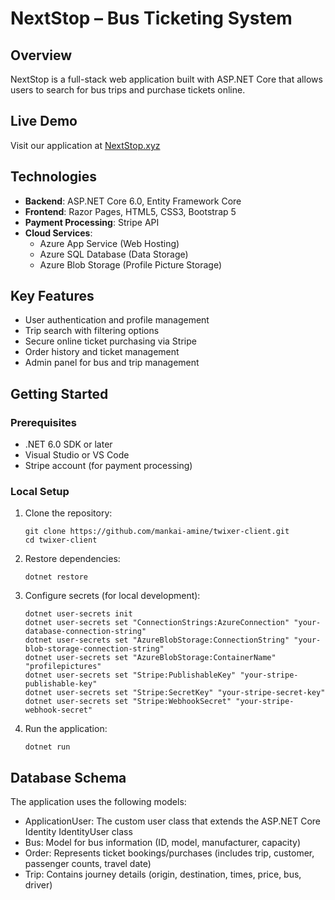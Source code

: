 # NextStop – Bus Ticketing System

## Overview
NextStop is a full-stack web application built with ASP.NET Core that allows users to search for bus trips and purchase tickets online.

## Live Demo
Visit our application at [NextStop.xyz](https://nextstop-baatfxcxefcahqdh.eastus2-01.azurewebsites.net)

## Technologies
- **Backend**: ASP.NET Core 6.0, Entity Framework Core
- **Frontend**: Razor Pages, HTML5, CSS3, Bootstrap 5
- **Payment Processing**: Stripe API
- **Cloud Services**: 
  - Azure App Service (Web Hosting)
  - Azure SQL Database (Data Storage)
  - Azure Blob Storage (Profile Picture Storage)

## Key Features
- User authentication and profile management
- Trip search with filtering options
- Secure online ticket purchasing via Stripe
- Order history and ticket management
- Admin panel for bus and trip management

## Getting Started

### Prerequisites
- .NET 6.0 SDK or later
- Visual Studio or VS Code
- Stripe account (for payment processing)

### Local Setup

1. Clone the repository:
   ```
   git clone https://github.com/mankai-amine/twixer-client.git
   cd twixer-client
   ```

2. Restore dependencies:
   ```
   dotnet restore
   ```

3. Configure secrets (for local development):
   ```
   dotnet user-secrets init  
   dotnet user-secrets set "ConnectionStrings:AzureConnection" "your-database-connection-string"  
   dotnet user-secrets set "AzureBlobStorage:ConnectionString" "your-blob-storage-connection-string"  
   dotnet user-secrets set "AzureBlobStorage:ContainerName" "profilepictures"  
   dotnet user-secrets set "Stripe:PublishableKey" "your-stripe-publishable-key"  
   dotnet user-secrets set "Stripe:SecretKey" "your-stripe-secret-key"  
   dotnet user-secrets set "Stripe:WebhookSecret" "your-stripe-webhook-secret"
   ```

5. Run the application:
   ```
   dotnet run
   ```
## Database Schema
The application uses the following models:

- ApplicationUser: The custom user class that extends the ASP.NET Core Identity IdentityUser class
- Bus: Model for bus information (ID, model, manufacturer, capacity)
- Order: Represents ticket bookings/purchases (includes trip, customer, passenger counts, travel date)
- Trip: Contains journey details (origin, destination, times, price, bus, driver)
